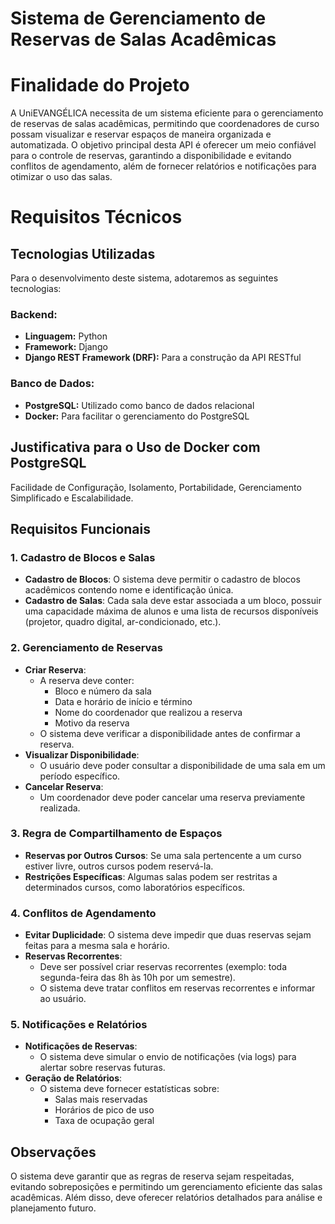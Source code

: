 # Sistema de Gerenciamento de Reservas de Salas Acadêmicas

# Finalidade do Projeto

A UniEVANGÉLICA necessita de um sistema eficiente para o gerenciamento de reservas de salas acadêmicas, permitindo que coordenadores de curso possam visualizar e reservar espaços de maneira organizada e automatizada. O objetivo principal desta API é oferecer um meio confiável para o controle de reservas, garantindo a disponibilidade e evitando conflitos de agendamento, além de fornecer relatórios e notificações para otimizar o uso das salas.

# Requisitos Técnicos

## Tecnologias Utilizadas
Para o desenvolvimento deste sistema, adotaremos as seguintes tecnologias:

### Backend:
- **Linguagem:** Python
- **Framework:** Django
- **Django REST Framework (DRF):** Para a construção da API RESTful

### Banco de Dados:
- **PostgreSQL:** Utilizado como banco de dados relacional
- **Docker:** Para facilitar o gerenciamento do PostgreSQL

## Justificativa para o Uso de Docker com PostgreSQL
Facilidade de Configuração, Isolamento, Portabilidade, Gerenciamento Simplificado e Escalabilidade.

## Requisitos Funcionais

### 1. Cadastro de Blocos e Salas
- **Cadastro de Blocos**: O sistema deve permitir o cadastro de blocos acadêmicos contendo nome e identificação única.
- **Cadastro de Salas**: Cada sala deve estar associada a um bloco, possuir uma capacidade máxima de alunos e uma lista de recursos disponíveis (projetor, quadro digital, ar-condicionado, etc.).

### 2. Gerenciamento de Reservas
- **Criar Reserva**:
  - A reserva deve conter:
    - Bloco e número da sala
    - Data e horário de início e término
    - Nome do coordenador que realizou a reserva
    - Motivo da reserva
  - O sistema deve verificar a disponibilidade antes de confirmar a reserva.
- **Visualizar Disponibilidade**:
  - O usuário deve poder consultar a disponibilidade de uma sala em um período específico.
- **Cancelar Reserva**:
  - Um coordenador deve poder cancelar uma reserva previamente realizada.

### 3. Regra de Compartilhamento de Espaços
- **Reservas por Outros Cursos**: Se uma sala pertencente a um curso estiver livre, outros cursos podem reservá-la.
- **Restrições Específicas**: Algumas salas podem ser restritas a determinados cursos, como laboratórios específicos.

### 4. Conflitos de Agendamento
- **Evitar Duplicidade**: O sistema deve impedir que duas reservas sejam feitas para a mesma sala e horário.
- **Reservas Recorrentes**:
  - Deve ser possível criar reservas recorrentes (exemplo: toda segunda-feira das 8h às 10h por um semestre).
  - O sistema deve tratar conflitos em reservas recorrentes e informar ao usuário.

### 5. Notificações e Relatórios
- **Notificações de Reservas**:
  - O sistema deve simular o envio de notificações (via logs) para alertar sobre reservas futuras.
- **Geração de Relatórios**:
  - O sistema deve fornecer estatísticas sobre:
    - Salas mais reservadas
    - Horários de pico de uso
    - Taxa de ocupação geral

## Observações
O sistema deve garantir que as regras de reserva sejam respeitadas, evitando sobreposições e permitindo um gerenciamento eficiente das salas acadêmicas. Além disso, deve oferecer relatórios detalhados para análise e planejamento futuro.
